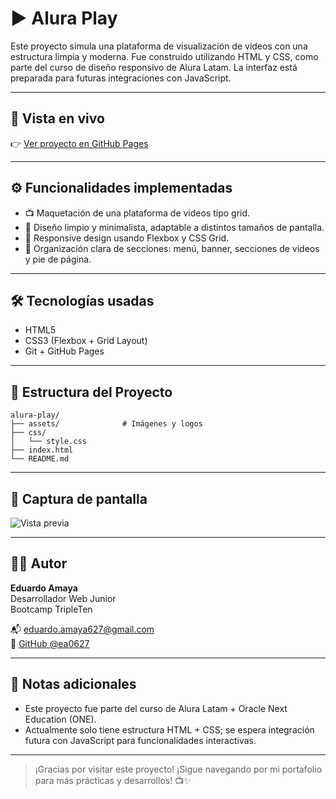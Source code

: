 # ▶️ Alura Play

Este proyecto simula una plataforma de visualización de videos con una estructura limpia y moderna. Fue construido utilizando HTML y CSS, como parte del curso de diseño responsivo de Alura Latam. La interfaz está preparada para futuras integraciones con JavaScript.

---

## 🔗 Vista en vivo

👉 [Ver proyecto en GitHub Pages](https://ea0627.github.io/alura-play)

---

## ⚙️ Funcionalidades implementadas

- 📺 Maquetación de una plataforma de videos tipo grid.
- 🎨 Diseño limpio y minimalista, adaptable a distintos tamaños de pantalla.
- 📱 Responsive design usando Flexbox y CSS Grid.
- 🧱 Organización clara de secciones: menú, banner, secciones de videos y pie de página.

---

## 🛠️ Tecnologías usadas

- HTML5
- CSS3 (Flexbox + Grid Layout)
- Git + GitHub Pages

---

## 📁 Estructura del Proyecto

```
alura-play/
├── assets/              # Imágenes y logos
├── css/
│   └── style.css
├── index.html
└── README.md
```

---

## 📸 Captura de pantalla

![Vista previa](./assets/screenshot.png)

---

## 👨‍💻 Autor

**Eduardo Amaya**  
Desarrollador Web Junior  
Bootcamp TripleTen  

📬 eduardo.amaya627@gmail.com  
🔗 [GitHub @ea0627](https://github.com/ea0627)

---

## 📌 Notas adicionales

- Este proyecto fue parte del curso de Alura Latam + Oracle Next Education (ONE).
- Actualmente solo tiene estructura HTML + CSS; se espera integración futura con JavaScript para funcionalidades interactivas.

---

> ¡Gracias por visitar este proyecto! ¡Sigue navegando por mi portafolio para más prácticas y desarrollos! 📺✨
